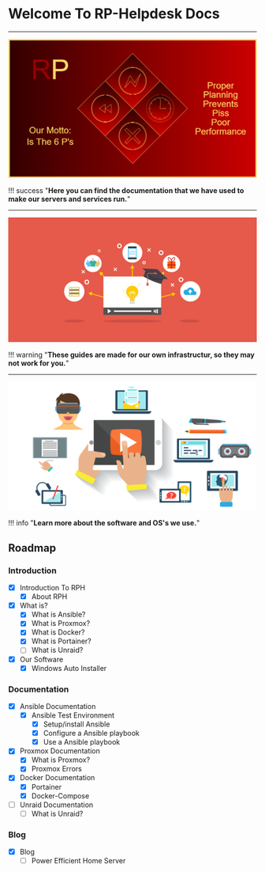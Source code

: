 # Welcome To RP-Helpdesk Docs
---------------

![pic](img/Logo-(Motto)-larger.png)

!!! success "**Here you can find the documentation that we have used to make our servers and services run.**"

---------------
![pic2](img/logo2.png)

!!! warning "**These guides are made for our own infrastructur, so they may not work for you.**"

------------------
![pic1](img/logo3.png)

!!! info "**Learn more about the software and OS's we use.**"

## Roadmap

### Introduction

- [x] Introduction To RPH
    * [x] About RPH
- [x] What is?
    * [x] What is Ansible?
    * [x] What is Proxmox?
    * [x] What is Docker?
    * [x] What is Portainer?
    * [ ] What is Unraid?
- [x] Our Software
    * [x] Windows Auto Installer

### Documentation
- [x] Ansible Documentation
  - [x] Ansible Test Environment
      * [x] Setup/install Ansible
      * [x] Configure a Ansible playbook
      * [x] Use a Ansible playbook
- [x] Proxmox Documentation
    * [x] What is Proxmox?
    * [x] Proxmox Errors 
- [x] Docker Documentation
    * [x] Portainer
    * [x] Docker-Compose
- [ ] Unraid Documentation
    * [ ] What is Unraid?

### Blog 
- [x] Blog
    * [ ] Power Efficient Home Server
